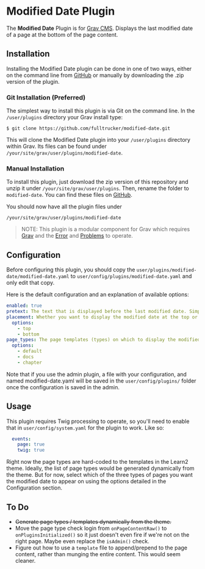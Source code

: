 # Modified Date Plugin

The **Modified Date** Plugin is for [Grav CMS](http://github.com/getgrav/grav). Displays the last modified date of a page at the bottom of the page content.

## Installation

Installing the Modified Date plugin can be done in one of two ways, either on the command line from [GitHub](https://github.com/fulltrucker/modified-date) or manually by downloading the .zip version of the plugin.

### Git Installation (Preferred)

The simplest way to install this plugin is via Git on the command line.  In the `/user/plugins` directory your Grav install type:

```shell
$ git clone https://github.com/fulltrucker/modified-date.git
```

This will clone the Modified Date plugin into your `/user/plugins` directory within Grav. Its files can be found under `/your/site/grav/user/plugins/modified-date`.

### Manual Installation

To install this plugin, just download the zip version of this repository and unzip it under `/your/site/grav/user/plugins`. Then, rename the folder to `modified-date`. You can find these files on [GitHub](https://github.com/fulltrucker/modified-date).

You should now have all the plugin files under

    /your/site/grav/user/plugins/modified-date

> NOTE: This plugin is a modular component for Grav which requires [Grav](http://github.com/getgrav/grav) and the [Error](https://github.com/getgrav/grav-plugin-error) and [Problems](https://github.com/getgrav/grav-plugin-problems) to operate.

## Configuration

Before configuring this plugin, you should copy the `user/plugins/modified-date/modified-date.yaml` to `user/config/plugins/modified-date.yaml` and only edit that copy.

Here is the default configuration and an explanation of available options:

```yaml
enabled: true
pretext: The text that is displayed before the last modified date. Simple text field, can accept Twig and Markdown.
placement: Whether you want to display the modified date at the top or the bottom of the content
  options:
    - top
    - bottom
page_types: The page templates (types) on which to display the modified date
  options:
    - default
    - docs
    - chapter
```

Note that if you use the admin plugin, a file with your configuration, and named modified-date.yaml will be saved in the `user/config/plugins/` folder once the configuration is saved in the admin.

## Usage

This plugin requires Twig processing to operate, so you'll need to enable that in `user/config/system.yaml` for the plugin to work. Like so:

```yaml
  events:
    page: true
    twig: true
```

Right now the page types are hard-coded to the templates in the Learn2 theme. Ideally, the list of page types would be generated dynamically from the theme. But for now, select which of the three types of pages you want the modified date to appear on using the options detailed in the Configuration section.

## To Do

- ~~Generate page types / templates dynamically from the theme.~~
- Move the page type check login from `onPageContentRaw()` to `onPluginsInitialized()` so it just doesn't even fire if we're not on the right page. Maybe even replace the `isAdmin()` check.
- Figure out how to use a `template` file to append/prepend to the page content, rather than munging the entire content. This would seem cleaner.

